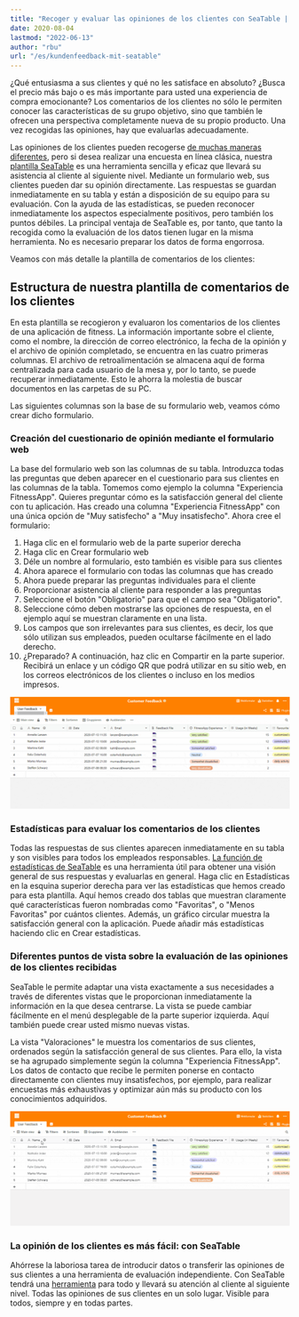 ```yaml
---
title: "Recoger y evaluar las opiniones de los clientes con SeaTable | SeaTable"
date: 2020-08-04
lastmod: "2022-06-13"
author: "rbu"
url: "/es/kundenfeedback-mit-seatable"
---
```


¿Qué entusiasma a sus clientes y qué no les satisface en absoluto? ¿Busca el precio más bajo o es más importante para usted una experiencia de compra emocionante? Los comentarios de los clientes no sólo le permiten conocer las características de su grupo objetivo, sino que también le ofrecen una perspectiva completamente nueva de su propio producto. Una vez recogidas las opiniones, hay que evaluarlas adecuadamente.

Las opiniones de los clientes pueden recogerse [de muchas maneras diferentes](https://blog.hubspot.de/service/kundenfeedback), pero si desea realizar una encuesta en línea clásica, nuestra [plantilla SeaTable](https://seatable.io/es/vorlage/ku9n1tyosmmho-8trn7rdg/) es una herramienta sencilla y eficaz que llevará su asistencia al cliente al siguiente nivel. Mediante un formulario web, sus clientes pueden dar su opinión directamente. Las respuestas se guardan inmediatamente en su tabla y están a disposición de su equipo para su evaluación. Con la ayuda de las estadísticas, se pueden reconocer inmediatamente los aspectos especialmente positivos, pero también los puntos débiles. La principal ventaja de SeaTable es, por tanto, que tanto la recogida como la evaluación de los datos tienen lugar en la misma herramienta. No es necesario preparar los datos de forma engorrosa.

Veamos con más detalle la plantilla de comentarios de los clientes:

## Estructura de nuestra plantilla de comentarios de los clientes

En esta plantilla se recogieron y evaluaron los comentarios de los clientes de una aplicación de fitness. La información importante sobre el cliente, como el nombre, la dirección de correo electrónico, la fecha de la opinión y el archivo de opinión completado, se encuentra en las cuatro primeras columnas. El archivo de retroalimentación se almacena aquí de forma centralizada para cada usuario de la mesa y, por lo tanto, se puede recuperar inmediatamente. Esto le ahorra la molestia de buscar documentos en las carpetas de su PC.

Las siguientes columnas son la base de su formulario web, veamos cómo crear dicho formulario.

### Creación del cuestionario de opinión mediante el formulario web

La base del formulario web son las columnas de su tabla. Introduzca todas las preguntas que deben aparecer en el cuestionario para sus clientes en las columnas de la tabla. Tomemos como ejemplo la columna "Experiencia FitnessApp". Quieres preguntar cómo es la satisfacción general del cliente con tu aplicación. Has creado una columna "Experiencia FitnessApp" con una única opción de "Muy satisfecho" a "Muy insatisfecho". Ahora cree el formulario:

1. Haga clic en el formulario web de la parte superior derecha
2. Haga clic en Crear formulario web
3. Déle un nombre al formulario, esto también es visible para sus clientes
4. Ahora aparece el formulario con todas las columnas que has creado
5. Ahora puede preparar las preguntas individuales para el cliente
6. Proporcionar asistencia al cliente para responder a las preguntas
7. Seleccione el botón "Obligatorio" para que el campo sea "Obligatorio".
8. Seleccione cómo deben mostrarse las opciones de respuesta, en el ejemplo aquí se muestran claramente en una lista.
9. Los campos que son irrelevantes para sus clientes, es decir, los que sólo utilizan sus empleados, pueden ocultarse fácilmente en el lado derecho.
10. ¿Preparado? A continuación, haz clic en Compartir en la parte superior. Recibirá un enlace y un código QR que podrá utilizar en su sitio web, en los correos electrónicos de los clientes o incluso en los medios impresos.

![Formulario web de creación de comentarios de los clientes](images/Kundenfeedback-Formularerstellung-langsamer-1.gif)

### Estadísticas para evaluar los comentarios de los clientes

Todas las respuestas de sus clientes aparecen inmediatamente en su tabla y son visibles para todos los empleados responsables. [La función de estadísticas de SeaTable](https://seatable.io/es/docs/handbuch/seatable-nutzen/statistiken/) es una herramienta útil para obtener una visión general de sus respuestas y evaluarlas en general. Haga clic en Estadísticas en la esquina superior derecha para ver las estadísticas que hemos creado para esta plantilla. Aquí hemos creado dos tablas que muestran claramente qué características fueron nombradas como "Favoritas", o "Menos Favoritas" por cuántos clientes. Además, un gráfico circular muestra la satisfacción general con la aplicación. Puede añadir más estadísticas haciendo clic en Crear estadísticas.

### Diferentes puntos de vista sobre la evaluación de las opiniones de los clientes recibidas

SeaTable le permite adaptar una vista exactamente a sus necesidades a través de diferentes vistas que le proporcionan inmediatamente la información en la que desea centrarse. La vista se puede cambiar fácilmente en el menú desplegable de la parte superior izquierda. Aquí también puede crear usted mismo nuevas vistas.

La vista "Valoraciones" le muestra los comentarios de sus clientes, ordenados según la satisfacción general de sus clientes. Para ello, la vista se ha agrupado simplemente según la columna "Experiencia FitnessApp". Los datos de contacto que recibe le permiten ponerse en contacto directamente con clientes muy insatisfechos, por ejemplo, para realizar encuestas más exhaustivas y optimizar aún más su producto con los conocimientos adquiridos.

![](images/Kundenfeedback-unterschiedliche-Ansichten-langsamer-1.gif)

### La opinión de los clientes es más fácil: con SeaTable

Ahórrese la laboriosa tarea de introducir datos o transferir las opiniones de sus clientes a una herramienta de evaluación independiente. Con SeaTable tendrá una [herramienta](https://seatable.io/es/vorlage/ku9n1tyosmmho-8trn7rdg/) para todo y llevará su atención al cliente al siguiente nivel. Todas las opiniones de sus clientes en un solo lugar. Visible para todos, siempre y en todas partes.
